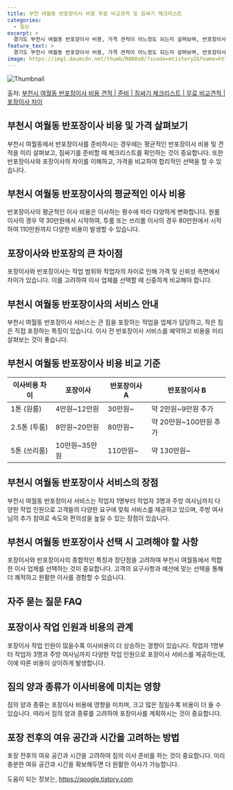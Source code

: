 ```yaml
---
title: 부천 여월동 반포장이사 비용 무료 비교견적 및 짐싸기 체크리스트
categories:
  - 일상
excerpt: >
  경기도 부천시 여월동 반포장이사 비용, 가격 견적이 어느정도 되는지 살펴보며, 반포장이사를 준비함에 있어 짐싸기 준비 체크리스트가 무엇인지 보겠습니다. 마지막으로 포장이사와 차이점을 통해 무료 비교견적으로 어떤 것이 더 합리적인 선택인지 공유 드립니다.부천시 여월동 포장이사 견적 샘플 보기 👈 클릭부천시 여월동 포장이사 가격 살펴보기 👈 클릭부천시 여월동 반포장이사 평균 이사 비용평수부천시 여월동 평균 이사 비용원룸 이사9평 이하 (1톤)30만원~투룸/쓰리룸 이사16평 ~ 20평 (2.5톤)80만원~쓰리룸 이사21평 (5톤) ~110만원~우리집 무료 이사견적 받기 👈 클릭포장 vs 반포장: 큰 차이점포장이사는 모든 작업을 업체가, 반포장이사는 작은 짐 정리를 고객이 하기 때문에 가격 차이와 신뢰성 ..
feature_text: >
  경기도 부천시 여월동 반포장이사 비용, 가격 견적이 어느정도 되는지 살펴보며, 반포장이사를 준비함에 있어 짐싸기 준비 체크리스트가 무엇인지 보겠습니다. 마지막으로 포장이사와 차이점을 통해 무료 비교견적으로 어떤 것이 더 합리적인 선택인지 공유 드립니다.부천시 여월동 포장이사 견적 샘플 보기 👈 클릭부천시 여월동 포장이사 가격 살펴보기 👈 클릭부천시 여월동 반포장이사 평균 이사 비용평수부천시 여월동 평균 이사 비용원룸 이사9평 이하 (1톤)30만원~투룸/쓰리룸 이사16평 ~ 20평 (2.5톤)80만원~쓰리룸 이사21평 (5톤) ~110만원~우리집 무료 이사견적 받기 👈 클릭포장 vs 반포장: 큰 차이점포장이사는 모든 작업을 업체가, 반포장이사는 작은 짐 정리를 고객이 하기 때문에 가격 차이와 신뢰성 ..
image: https://img1.daumcdn.net/thumb/R800x0/?scode=mtistory2&fname=https%3A%2F%2Fblog.kakaocdn.net%2Fdn%2FUKvmG%2FbtsHb6Ed9wx%2FZdK31lspe7NYp5aFNxDpG1%2Fimg.webp
---
```


![Thumbnail](https://img1.daumcdn.net/thumb/R800x0/?scode=mtistory2&fname=https%3A%2F%2Fblog.kakaocdn.net%2Fdn%2FUKvmG%2FbtsHb6Ed9wx%2FZdK31lspe7NYp5aFNxDpG1%2Fimg.webp)

<p>출처: <a href="https://qoogle.tistory.com/9066" rel="dofollow">부천시 여월동 반포장이사 비용 견적 | 준비 | 짐싸기 체크리스트 | 무료 비교견적 | 포장이사 차이</a> </p>

## 부천시 여월동 반포장이사 비용 및 가격 살펴보기

부천시 여월동에서 반포장이사를 준비하시는 경우에는 평균적인 반포장이사 비용 및 견적을 미리 살펴보고, 짐싸기를 준비할 때 체크리스트를
확인하는 것이 중요합니다. 또한 반포장이사와 포장이사의 차이를 이해하고, 가격을 비교하여 합리적인 선택을 할 수 있습니다.

## 부천시 여월동 반포장이사의 평균적인 이사 비용

반포장이사의 평균적인 이사 비용은 이사하는 평수에 따라 다양하게 변화합니다. 원룸 이사의 경우 약 30만원에서 시작하여, 투룸 또는 쓰리룸
이사의 경우 80만원에서 시작하여 110만원까지 다양한 비용이 발생할 수 있습니다.

## 포장이사와 반포장의 큰 차이점

포장이사와 반포장이사는 작업 범위와 작업자의 차이로 인해 가격 및 신뢰성 측면에서 차이가 있습니다. 이를 고려하여 이사 업체를 선택할 때
신중하게 비교해야 합니다.

## 부천시 여월동 반포장이사의 서비스 안내

부천시 여월동 반포장이사 서비스는 큰 짐을 포장하는 작업을 업체가 담당하고, 작은 짐은 직접 포장하는 특징이 있습니다. 이사 전 반포장이사
서비스를 예약하고 비용을 미리 살펴보는 것이 좋습니다.

## 부천시 여월동 반포장이사 비용 비교 기준

**이사비용 차이** | **포장이사** | **반포장이사 A** | **반포장이사 B**  
---|---|---|---  
1톤 (원룸) | 4만원~12만원 | 30만원~ | 약 2만원~9만원 추가  
2.5톤 (투룸) | 8만원~20만원 | 80만원~ | 약 20만원~100만원 추가  
5톤 (쓰리룸) | 10만원~35만원 | 110만원~ | 약 130만원~  
  
## 부천시 여월동 반포장이사 서비스의 장점

부천시 여월동 반포장이사 서비스는 작업자 1명부터 작업자 3명과 주방 여사님까지 다양한 작업 인원으로 고객들의 다양한 요구에 맞춰 서비스를
제공하고 있으며, 주방 여사님의 추가 참여로 속도와 편의성을 높일 수 있는 장점이 있습니다.

## 부천시 여월동 반포장이사 선택 시 고려해야 할 사항

포장이사와 반포장이사의 종합적인 특징과 장단점을 고려하여 부천시 여월동에서 적합한 이사 업체를 선택하는 것이 중요합니다. 고객의 요구사항과
예산에 맞는 선택을 통해 더 쾌적하고 원활한 이사를 경험할 수 있습니다.

## 자주 묻는 질문 FAQ

## 포장이사 작업 인원과 비용의 관계

포장이사 작업 인원이 많을수록 이사비용이 더 상승하는 경향이 있습니다. 작업자 1명부터 작업자 3명과 주방 여사님까지 다양한 작업 인원으로
포장이사 서비스를 제공하는데, 이에 따른 비용이 상이하게 발생합니다.

## 짐의 양과 종류가 이사비용에 미치는 영향

짐의 양과 종류는 포장이사 비용에 영향을 미치며, 크고 많은 짐일수록 비용이 더 들 수 있습니다. 따라서 짐의 양과 종류를 고려하여
포장이사를 계획하시는 것이 중요합니다.

## 포장 전후의 여유 공간과 시간을 고려하는 방법

포장 전후의 여유 공간과 시간을 고려하여 짐의 이사 준비를 하는 것이 중요합니다. 미리 충분한 여유 공간과 시간을 확보해두면 더 원활한
이사가 가능합니다.



 

도움이 되는 정보는, <a href="https://qoogle.tistory.com" rel="dofollow">https://qoogle.tistory.com</a>



